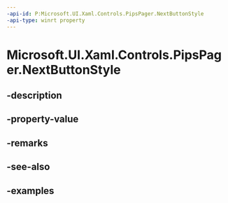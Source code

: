```yaml
---
-api-id: P:Microsoft.UI.Xaml.Controls.PipsPager.NextButtonStyle
-api-type: winrt property
---
```


# Microsoft.UI.Xaml.Controls.PipsPager.NextButtonStyle

<!--
public Windows.UI.Xaml.Style NextButtonStyle { get; set; }
-->


## -description

## -property-value

## -remarks

## -see-also

## -examples


